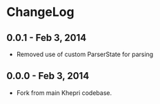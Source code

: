 # ChangeLog #

## 0.0.1 - Feb 3, 2014
* Removed use of custom ParserState for parsing

## 0.0.0 - Feb 3, 2014
* Fork from main Khepri codebase.